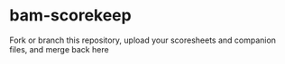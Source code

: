 # bam-scorekeep

Fork or branch this repository, upload your scoresheets and companion files, and merge back here
